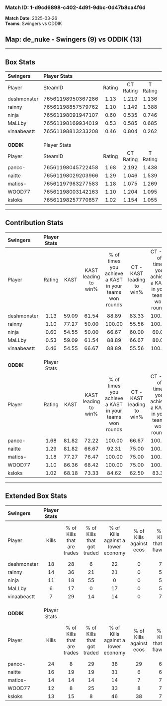 ### Match ID: 1-d9cd6898-c402-4d91-9dbc-0d47b8ca4f6d  
**Match Date**: 2025-03-26  
**Teams**: Swingers vs ODDIK  

## **Map**: de_nuke - Swingers (9) vs ODDIK (13)  
---  

## Box Stats  

| **Swingers** | Player Stats      |        |           |          |       |       |       |         |        |      |     |
| :- | :- | :-: | :-: | :-: | :-: | :-: | :-: | :-: | :-: | :-: | :-: |
| Player       | SteamID           | Rating | CT Rating | T Rating | KAST  |  ADR  | Kills | Assists | Deaths | K/D  | HS% |
| deshmonster  | 76561198950367286 |  1.13  |   1.219   |  1.136   | 59.09 | 88.4  |  18   |    3    |   15   | 1.20 | 44  |
| rainny       | 76561198857579762 |  1.10  |   1.149   |  1.388   | 77.27 | 72.2  |  14   |    8    |   14   | 1.00 | 42  |
| ninja        | 76561198091947107 |  0.60  |   0.535   |  0.746   | 54.55 | 39.4  |  11   |    3    |   18   | 0.61 | 45  |
| MaLLby       | 76561198169934019 |  0.53  |   0.585   |  0.685   | 59.09 | 47.0  |   6   |    4    |   15   | 0.40 | 33  |
| vinaabeastt  | 76561198813233208 |  0.46  |   0.804   |  0.262   | 54.55 | 37.0  |   7   |    4    |   17   | 0.41 | 71  |
|              |                   |        |           |          |       |       |       |         |        |      |     |
|              |                   |        |           |          |       |       |       |         |        |      |     |
|              |                   |        |           |          |       |       |       |         |        |      |     |
| **ODDIK**    | Player Stats      |        |           |          |       |       |       |         |        |      |     |
| Player       | SteamID           | Rating | CT Rating | T Rating | KAST  |  ADR  | Kills | Assists | Deaths | K/D  | HS% |
| pancc-       | 76561198045722458 |  1.68  |   2.192   |  1.438   | 81.82 | 106.7 |  24   |    7    |   12   | 2.00 | 54  |
| naitte       | 76561198029203966 |  1.29  |   1.046   |  1.539   | 81.82 | 91.7  |  16   |   10    |   14   | 1.14 | 68  |
| matios-      | 76561197963277583 |  1.18  |   1.075   |  1.269   | 77.27 | 67.3  |  14   |    1    |   9    | 1.56 | 71  |
| WOOD77       | 76561198003142163 |  1.10  |   1.204   |  1.095   | 86.36 | 51.8  |  12   |    2    |   10   | 1.20 | 41  |
| ksloks       | 76561198257770857 |  1.02  |   1.154   |  1.055   | 68.18 | 61.8  |  13   |    5    |   11   | 1.18 | 53  |
---  

## Contribution Stats  

| **Swingers** | Player Stats |       |                      |                                                        |                           |                                                             |                          |                                                            |
| :- | :-: | :-: | :-: | :-: | :-: | :-: | :-: | :-: |
| Player       |    Rating    | KAST  | KAST leading to win% | % of times you achieve a KAST in your teams won rounds | CT - KAST leading to win% | CT - % of times you achieve a KAST in your teams won rounds | T - KAST leading to win% | T - % of times you achieve a KAST in your teams won rounds |
| deshmonster  |     1.13     | 59.09 |        61.54         |                         88.89                          |           83.33           |                           100.00                            |          42.86           |                           75.00                            |
| rainny       |     1.10     | 77.27 |        50.00         |                         100.00                         |           55.56           |                           100.00                            |          44.44           |                           100.00                           |
| ninja        |     0.60     | 54.55 |        50.00         |                         66.67                          |           60.00           |                            60.00                            |          42.86           |                           75.00                            |
| MaLLby       |     0.53     | 59.09 |        61.54         |                         88.89                          |           66.67           |                            80.00                            |          57.14           |                           100.00                           |
| vinaabeastt  |     0.46     | 54.55 |        66.67         |                         88.89                          |           55.56           |                           100.00                            |          100.00          |                           75.00                            |
|              |              |       |                      |                                                        |                           |                                                             |                          |                                                            |
|              |              |       |                      |                                                        |                           |                                                             |                          |                                                            |
|              |              |       |                      |                                                        |                           |                                                             |                          |                                                            |
| **ODDIK**    | Player Stats |       |                      |                                                        |                           |                                                             |                          |                                                            |
| Player       |    Rating    | KAST  | KAST leading to win% | % of times you achieve a KAST in your teams won rounds | CT - KAST leading to win% | CT - % of times you achieve a KAST in your teams won rounds | T - KAST leading to win% | T - % of times you achieve a KAST in your teams won rounds |
| pancc-       |     1.68     | 81.82 |        72.22         |                         100.00                         |           66.67           |                           100.00                            |          77.78           |                           100.00                           |
| naitte       |     1.29     | 81.82 |        66.67         |                         92.31                          |           75.00           |                           100.00                            |          60.00           |                           85.71                            |
| matios-      |     1.18     | 77.27 |        76.47         |                         100.00                         |           75.00           |                           100.00                            |          77.78           |                           100.00                           |
| WOOD77       |     1.10     | 86.36 |        68.42         |                         100.00                         |           75.00           |                           100.00                            |          63.64           |                           100.00                           |
| ksloks       |     1.02     | 68.18 |        73.33         |                         84.62                          |           62.50           |                            83.33                            |          85.71           |                           85.71                            |
---  

## Extended Box Stats  

| **Swingers** | Player Stats |                            |                            |                                    |                         |                              |                                 |        |                             |                                     |                          |                               |                            |
| :- | :-: | :-: | :-: | :-: | :-: | :-: | :-: | :-: | :-: | :-: | :-: | :-: | :-: |
| Player       |    Kills     | % of Kills that are trades | % of Kills that got traded | % of Kills against a lower economy | % of Kills against ecos | % of Kills that are flawless | % of Kills that are close duels | Deaths | % of Deaths that get traded | % of Deaths against a lower economy | % of Deaths against ecos | % of Deaths that are flawless | % of Deaths that are close |
| deshmonster  |      18      |             28             |             6              |                 22                 |            0            |              72              |                0                |   15   |             13              |                 20                  |            0             |              73               |             13             |
| rainny       |      14      |             36             |             21             |                 21                 |            0            |              57              |                0                |   14   |             36              |                  7                  |            0             |              50               |             7              |
| ninja        |      11      |             18             |             55             |                 0                  |            0            |              55              |                9                |   18   |              6              |                 17                  |            0             |              72               |             0              |
| MaLLby       |      6       |             17             |             0              |                 17                 |            0            |              50              |               17                |   15   |             27              |                 13                  |            0             |              73               |             13             |
| vinaabeastt  |      7       |             29             |             14             |                 14                 |            0            |              71              |                0                |   17   |             24              |                 12                  |            0             |              82               |             0              |
|              |              |                            |                            |                                    |                         |                              |                                 |        |                             |                                     |                          |                               |                            |
|              |              |                            |                            |                                    |                         |                              |                                 |        |                             |                                     |                          |                               |                            |
|              |              |                            |                            |                                    |                         |                              |                                 |        |                             |                                     |                          |                               |                            |
| **ODDIK**    | Player Stats |                            |                            |                                    |                         |                              |                                 |        |                             |                                     |                          |                               |                            |
| Player       |    Kills     | % of Kills that are trades | % of Kills that got traded | % of Kills against a lower economy | % of Kills against ecos | % of Kills that are flawless | % of Kills that are close duels | Deaths | % of Deaths that get traded | % of Deaths against a lower economy | % of Deaths against ecos | % of Deaths that are flawless | % of Deaths that are close |
| pancc-       |      24      |             8              |             29             |                 38                 |           29            |              63              |               17                |   12   |             42              |                 17                  |            8             |              67               |             0              |
| naitte       |      16      |             19             |             19             |                 31                 |            6            |              69              |                0                |   14   |              7              |                 14                  |            7             |              50               |             7              |
| matios-      |      14      |             14             |             14             |                 14                 |            7            |              79              |                0                |   9    |              0              |                 11                  |            0             |              56               |             0              |
| WOOD77       |      12      |             8              |             25             |                 33                 |            8            |              75              |                0                |   10   |             20              |                  0                  |            0             |              70               |             0              |
| ksloks       |      13      |             15             |             8              |                 46                 |           38            |              77              |                8                |   11   |             27              |                  0                  |            0             |              82               |             9              |
